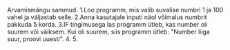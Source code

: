Arvamismängu sammud.
1.Loo programm, mis valib suvalise numbri 1 ja 100 vahel ja väljastab selle.
2.Anna kasutajale inputi näol võimalus numbrit pakkuda 5 korda.
3.IF tingimusega las programm ütleb, kas number oli suurem või väiksem. Kui oli suurem, siis programm ütleb: "Number liiga suur, proovi uuesti". 
4.
5.
